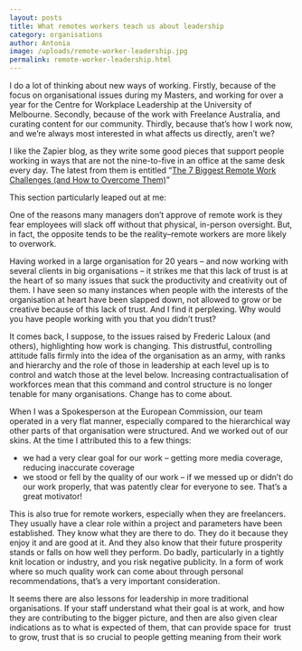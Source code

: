 ```yaml
---
layout: posts
title: What remotes workers teach us about leadership
category: organisations
author: Antonia
image: /uploads/remote-worker-leadership.jpg
permalink: remote-worker-leadership.html
---
```



I do a lot of thinking about new ways of working. Firstly, because of the focus on organisational issues during my Masters, and working for over a year for the Centre for Workplace Leadership at the University of Melbourne. Secondly, because of the work with Freelance Australia, and curating content for our community. Thirdly, because that’s how I work now, and we’re always most interested in what affects us directly, aren’t we?

I like the Zapier blog, as they write some good pieces that support people working in ways that are not the nine-to-five in an office at the same desk every day. The latest from them is entitled “[The 7 Biggest Remote Work Challenges (and How to Overcome Them)](https://zapier.com/blog/remote-work-challenges/?utm_campaign=The%207%20Biggest%20Remote%20Work%20Challenges%20%28and%20How%20to%20Overcome%20Them%29&amp;utm_medium=email&amp;utm_source=blogblogposts)”

This section particularly leaped out at me:

One of the reasons many managers don’t approve of remote work is they fear employees will slack off without that physical, in-person oversight. But, in fact, the opposite tends to be the reality–remote workers are more likely to overwork.

Having worked in a large organisation for 20 years – and now working with several clients in big organisations – it strikes me that this lack of trust is at the heart of so many issues that suck the productivity and creativity out of them. I have seen so many instances when people with the interests of the organisation at heart have been slapped down, not allowed to grow or be creative because of this lack of trust. And I find it perplexing. Why would you have people working with you that you didn’t trust?

It comes back, I suppose, to the issues raised by Frederic Laloux (and others), highlighting how work is changing. This distrustful, controlling attitude falls firmly into the idea of the organisation as an army, with ranks and hierarchy and the role of those in leadership at each level up is to control and watch those at the level below. Increasing contractualisation of workforces mean that this command and control structure is no longer tenable for many organisations. Change has to come about.

When I was a Spokesperson at the European Commission, our team operated in a very flat manner, especially compared to the hierarchical way other parts of that organisation were structured. And we worked out of our skins. At the time I attributed this to a few things:

* we had a very clear goal for our work – getting more media coverage, reducing inaccurate coverage
* we stood or fell by the quality of our work – if we messed up or didn’t do our work properly, that was patently clear for everyone to see. That’s a great motivator!

This is also true for remote workers, especially when they are freelancers. They usually have a clear role within a project and parameters have been established. They know what they are there to do. They do it because they enjoy it and are good at it. And they also know that their future prosperity stands or falls on how well they perform. Do badly, particularly in a tightly knit location or industry, and you risk negative publicity. In a form of work where so much quality work can come about through personal recommendations, that’s a very important consideration.

It seems there are also lessons for leadership in more traditional organisations. If your staff understand what their goal is at work, and how they are contributing to the bigger picture, and then are also given clear indications as to what is expected of them, that can provide space for  trust to grow, trust that is so crucial to people getting meaning from their work